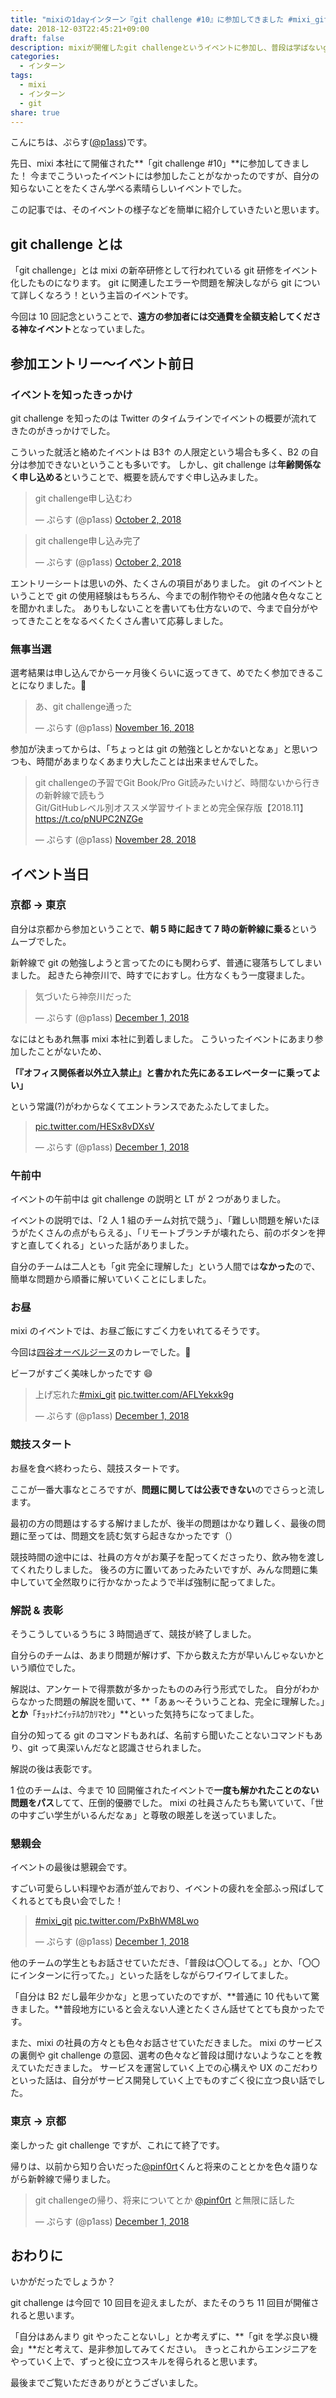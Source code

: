 ```yaml
---
title: "mixiの1dayインターン『git challenge #10』に参加してきました #mixi_git"
date: 2018-12-03T22:45:21+09:00
draft: false
description: mixiが開催したgit challengeというイベントに参加し、普段は学ばないgitの奥深い機能などを知ることができました。
categories:
  - インターン
tags:
  - mixi
  - インターン
  - git
share: true
---
```


こんにちは、ぷらす([@p1ass](https://twitter.com/p1ass))です。

先日、mixi 本社にて開催された**「git challenge #10」**に参加してきました！
今までこういったイベントには参加したことがなかったのですが、自分の知らないことをたくさん学べる素晴らしいイベントでした。

この記事では、そのイベントの様子などを簡単に紹介していきたいと思います。

<!--more-->

## git challenge とは

「git challenge」とは mixi の新卒研修として行われている git 研修をイベント化したものになります。
git に関連したエラーや問題を解決しながら git について詳しくなろう！という主旨のイベントです。

今回は 10 回記念ということで、**遠方の参加者には交通費を全額支給してくださる神なイベント**となっていました。

## 参加エントリー〜イベント前日

### イベントを知ったきっかけ

git challenge を知ったのは Twitter のタイムラインでイベントの概要が流れてきたのがきっかけでした。

こういった就活と絡めたイベントは B3↑ の人限定という場合も多く、B2 の自分は参加できないということも多いです。
しかし、git challenge は**年齢関係なく申し込める**ということで、概要を読んですぐ申し込みました。

<blockquote class="twitter-tweet"><p lang="ja" dir="ltr">git challenge申し込むわ</p>&mdash; ぷらす (@p1ass) <a href="https://twitter.com/p1ass/status/1047059015509921792?ref_src=twsrc%5Etfw">October 2, 2018</a></blockquote>

<blockquote class="twitter-tweet"><p lang="ja" dir="ltr">git challenge申し込み完了</p>&mdash; ぷらす (@p1ass) <a href="https://twitter.com/p1ass/status/1047091695014227968?ref_src=twsrc%5Etfw">October 2, 2018</a></blockquote>

エントリーシートは思いの外、たくさんの項目がありました。
git のイベントということで git の使用経験はもちろん、今までの制作物やその他諸々色々なことを聞かれました。
ありもしないことを書いても仕方ないので、今まで自分がやってきたことをなるべくたくさん書いて応募しました。

### 無事当選

選考結果は申し込んでから一ヶ月後くらいに返ってきて、めでたく参加できることになりました。🎉

<blockquote class="twitter-tweet"><p lang="ja" dir="ltr">あ、git challenge通った</p>&mdash; ぷらす (@p1ass) <a href="https://twitter.com/p1ass/status/1063249974983450626?ref_src=twsrc%5Etfw">November 16, 2018</a></blockquote>

参加が決まってからは、「ちょっとは git の勉強としとかないとなぁ」と思いつつも、時間があまりなくあまり大したことは出来ませんでした。

<blockquote class="twitter-tweet"><p lang="ja" dir="ltr">git challengeの予習でGit Book/Pro Git読みたいけど、時間ないから行きの新幹線で読もう<br>Git/GitHubレベル別オススメ学習サイトまとめ完全保存版【2018.11】 <a href="https://t.co/pNUPC2NZGe">https://t.co/pNUPC2NZGe</a></p>&mdash; ぷらす (@p1ass) <a href="https://twitter.com/p1ass/status/1067605592435347456?ref_src=twsrc%5Etfw">November 28, 2018</a></blockquote>

## イベント当日

### 京都 → 東京

自分は京都から参加ということで、**朝 5 時に起きて 7 時の新幹線に乗る**というムーブでした。

新幹線で git の勉強しようと言ってたのにも関わらず、普通に寝落ちしてしまいました。
起きたら神奈川で、時すでにおすし。仕方なくもう一度寝ました。

<blockquote class="twitter-tweet"><p lang="ja" dir="ltr">気づいたら神奈川だった</p>&mdash; ぷらす (@p1ass) <a href="https://twitter.com/p1ass/status/1068657196123078657?ref_src=twsrc%5Etfw">December 1, 2018</a></blockquote>

なにはともあれ無事 mixi 本社に到着しました。
こういったイベントにあまり参加したことがないため、

**「『オフィス関係者以外立入禁止』と書かれた先にあるエレベーターに乗ってよい」**

という常識(?)がわからなくてエントランスであたふたしてました。

<blockquote class="twitter-tweet"><p lang="und" dir="ltr"><a href="https://t.co/HESx8vDXsV">pic.twitter.com/HESx8vDXsV</a></p>&mdash; ぷらす (@p1ass) <a href="https://twitter.com/p1ass/status/1068681666678337537?ref_src=twsrc%5Etfw">December 1, 2018</a></blockquote>

### 午前中

イベントの午前中は git challenge の説明と LT が 2 つがありました。

イベントの説明では、「2 人 1 組のチーム対抗で競う」、「難しい問題を解いたほうがたくさんの点がもらえる」、「リモートブランチが壊れたら、前のボタンを押すと直してくれる」といった話がありました。

自分のチームは二人とも「git 完全に理解した」という人間では**なかった**ので、簡単な問題から順番に解いていくことにしました。

### お昼

mixi のイベントでは、お昼ご飯にすごく力をいれてるそうです。

今回は[四谷オーベルジーヌ](http://www.aubergine.co.jp)のカレーでした。🍛

ビーフがすごく美味しかったです 😄

<blockquote class="twitter-tweet"><p lang="ja" dir="ltr">上げ忘れた<a href="https://twitter.com/hashtag/mixi_git?src=hash&amp;ref_src=twsrc%5Etfw">#mixi_git</a> <a href="https://t.co/AFLYekxk9g">pic.twitter.com/AFLYekxk9g</a></p>&mdash; ぷらす (@p1ass) <a href="https://twitter.com/p1ass/status/1068719007358808064?ref_src=twsrc%5Etfw">December 1, 2018</a></blockquote>

### 競技スタート

お昼を食べ終わったら、競技スタートです。

ここが一番大事なところですが、**問題に関しては公表できない**のでさらっと流します。

最初の方の問題はするする解けましたが、後半の問題はかなり難しく、最後の問題に至っては、問題文を読む気すら起きなかったです（）

競技時間の途中には、社員の方々がお菓子を配ってくださったり、飲み物を渡してくれたりしました。
後ろの方に置いてあったみたいですが、みんな問題に集中していて全然取りに行かなかったようで半ば強制に配ってました。

### 解説 & 表彰

そうこうしているうちに 3 時間過ぎて、競技が終了しました。

自分らのチームは、あまり問題が解けず、下から数えた方が早いんじゃないかという順位でした。

解説は、アンケートで得票数が多かったもののみ行う形式でした。
自分がわからなかった問題の解説を聞いて、**「あぁ〜そういうことね、完全に理解した。」**とか**「ﾁｮｯﾄﾅﾆｲｯﾃﾙｶﾜｶﾘﾏｾﾝ」**といった気持ちになってました。

自分の知ってる git のコマンドもあれば、名前すら聞いたことないコマンドもあり、git って奥深いんだなと認識させられました。

解説の後は表彰です。

1 位のチームは、今まで 10 回開催されたイベントで**一度も解かれたことのない問題をパス**してて、圧倒的優勝でした。
mixi の社員さんたちも驚いていて、「世の中すごい学生がいるんだなぁ」と尊敬の眼差しを送っていました。

### 懇親会

イベントの最後は懇親会です。

すごい可愛らしい料理やお酒が並んでおり、イベントの疲れを全部ふっ飛ばしてくれるとても良い会でした！

<blockquote class="twitter-tweet"><p lang="und" dir="ltr"><a href="https://twitter.com/hashtag/mixi_git?src=hash&amp;ref_src=twsrc%5Etfw">#mixi_git</a> <a href="https://t.co/PxBhWM8Lwo">pic.twitter.com/PxBhWM8Lwo</a></p>&mdash; ぷらす (@p1ass) <a href="https://twitter.com/p1ass/status/1068793322225844224?ref_src=twsrc%5Etfw">December 1, 2018</a></blockquote>

他のチームの学生ともお話させていただき、「普段は〇〇してる。」とか、「〇〇にインターンに行ってた。」といった話をしながらワイワイしてました。

「自分は B2 だし最年少かな」と思っていたのですが、**普通に 10 代もいて驚きました。**普段地方にいると会えない人達とたくさん話せてとても良かったです。

また、mixi の社員の方々とも色々お話させていただきました。
mixi のサービスの裏側や git challenge の意図、選考の色々など普段は聞けないようなことを教えていただきました。
サービスを運営していく上での心構えや UX のこだわりといった話は、自分がサービス開発していく上でものすごく役に立つ良い話でした。

### 東京 → 京都

楽しかった git challenge ですが、これにて終了です。

帰りは、以前から知り合いだった[@pinf0rt](https://twitter.com/pinf0rt)くんと将来のこととかを色々語りながら新幹線で帰りました。

<blockquote class="twitter-tweet"><p lang="ja" dir="ltr">git challengeの帰り、将来についてとか <a href="https://twitter.com/pinf0rt?ref_src=twsrc%5Etfw">@pinf0rt</a> と無限に話した</p>&mdash; ぷらす (@p1ass) <a href="https://twitter.com/p1ass/status/1068868964313260032?ref_src=twsrc%5Etfw">December 1, 2018</a></blockquote>

## おわりに

いかがだったでしょうか？

git challenge は今回で 10 回目を迎えましたが、またそのうち 11 回目が開催されると思います。

「自分はあんまり git やったことないし」とか考えずに、**「git を学ぶ良い機会」**だと考えて、是非参加してみてください。
きっとこれからエンジニアをやっていく上で、ずっと役に立つスキルを得られると思います。

最後までご覧いただきありがとうございました。
